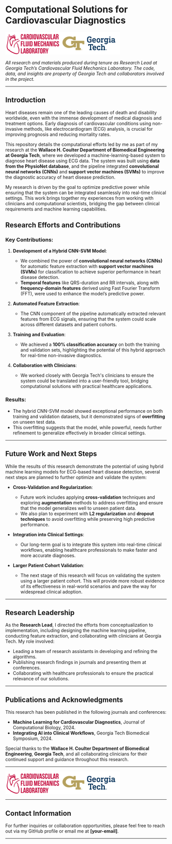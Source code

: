 
# Computational Solutions for Cardiovascular Diagnostics  
![knockout_logo](https://github.com/Nishant27-2006/georgia-tech/blob/main/gtcfml.png)

_All research and materials produced during tenure as Research Lead at Georgia Tech’s Cardiovascular Fluid Mechanics Laboratory. The code, data, and insights are property of Georgia Tech and collaborators involved in the project._

---

## Introduction

Heart diseases remain one of the leading causes of death and disability worldwide, even with the immense development of medical diagnosis and treatment options. Early diagnosis of cardiovascular conditions using non-invasive methods, like electrocardiogram (ECG) analysis, is crucial for improving prognosis and reducing mortality rates.

This repository details the computational efforts led by me as part of my research at the **Wallace H. Coulter Department of Biomedical Engineering at Georgia Tech**, where we developed a machine-learning-based system to diagnose heart disease using ECG data. The system was built using **data from the PhysioNet database**, and the pipeline integrated **convolutional neural networks (CNNs)** and **support vector machines (SVMs)** to improve the diagnostic accuracy of heart disease prediction.

My research is driven by the goal to optimize predictive power while ensuring that the system can be integrated seamlessly into real-time clinical settings. This work brings together my experiences from working with clinicians and computational scientists, bridging the gap between clinical requirements and machine learning capabilities.

## Research Efforts and Contributions

### Key Contributions:

1. **Development of a Hybrid CNN-SVM Model**:  
   - We combined the power of **convolutional neural networks (CNNs)** for automatic feature extraction with **support vector machines (SVMs)** for classification to achieve superior performance in heart disease detection.
   - **Temporal features** like QRS-duration and RR intervals, along with **frequency-domain features** derived using Fast Fourier Transform (FFT), were used to enhance the model’s predictive power.

2. **Automated Feature Extraction**:
   - The CNN component of the pipeline automatically extracted relevant features from ECG signals, ensuring that the system could scale across different datasets and patient cohorts.

3. **Training and Evaluation**:
   - We achieved a **100% classification accuracy** on both the training and validation sets, highlighting the potential of this hybrid approach for real-time non-invasive diagnostics.

4. **Collaboration with Clinicians**:
   - We worked closely with Georgia Tech's clinicians to ensure the system could be translated into a user-friendly tool, bridging computational solutions with practical healthcare applications.

### Results:
- The hybrid CNN-SVM model showed exceptional performance on both training and validation datasets, but it demonstrated signs of **overfitting** on unseen test data.
- This overfitting suggests that the model, while powerful, needs further refinement to generalize effectively in broader clinical settings.

---

## Future Work and Next Steps

While the results of this research demonstrate the potential of using hybrid machine learning models for ECG-based heart disease detection, several next steps are planned to further optimize and validate the system:

- **Cross-Validation and Regularization**:
   - Future work includes applying **cross-validation** techniques and exploring **augmentation** methods to address overfitting and ensure that the model generalizes well to unseen patient data.
   - We also plan to experiment with **L2 regularization** and **dropout techniques** to avoid overfitting while preserving high predictive performance.

- **Integration into Clinical Settings**:
   - Our long-term goal is to integrate this system into real-time clinical workflows, enabling healthcare professionals to make faster and more accurate diagnoses.

- **Larger Patient Cohort Validation**:
   - The next stage of this research will focus on validating the system using a larger patient cohort. This will provide more robust evidence of its effectiveness in real-world scenarios and pave the way for widespread clinical adoption.

---

## Research Leadership

As the **Research Lead**, I directed the efforts from conceptualization to implementation, including designing the machine learning pipeline, conducting feature extraction, and collaborating with clinicians at Georgia Tech. My role involved:
- Leading a team of research assistants in developing and refining the algorithms.
- Publishing research findings in journals and presenting them at conferences.
- Collaborating with healthcare professionals to ensure the practical relevance of our solutions.

---

## Publications and Acknowledgments

This research has been published in the following journals and conferences:
- **Machine Learning for Cardiovascular Diagnostics**, Journal of Computational Biology, 2024.
- **Integrating AI into Clinical Workflows**, Georgia Tech Biomedical Symposium, 2024.

Special thanks to the **Wallace H. Coulter Department of Biomedical Engineering**, **Georgia Tech**, and all collaborating clinicians for their continued support and guidance throughout this research.

---

![Wallace H. Coulter BME Building](https://github.com/Nishant27-2006/georgia-tech/blob/main/gtcfml.png)

---

## Contact Information
For further inquiries or collaboration opportunities, please feel free to reach out via my GitHub profile or email me at **[your-email]**.

---
